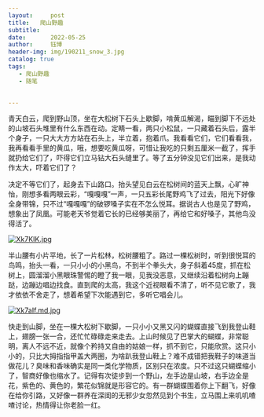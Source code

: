 ```yaml
---
layout:     post
title:   爬山野趣
subtitle: 
date:       2022-05-25
author:     钰博
header-img: img/190211_snow_3.jpg
catalog: true
tags:
   - 爬山野趣
   - 随笔
   

---
```


 青天白云，爬到野山顶，坐在大松树下石头上歇脚，啃黄瓜解渴，瞄到脚下不远处的山坡石头堆里有什么东西在动。定睛一看，两只小松鼠，一只藏着石头后，露半个身子，一只大大方方站在石头上，半立着，抱着爪。我看看它们，它们看看我，我再看看手里的黄瓜，哦，想要吃黄瓜呀，可惜让我吃的只剩五厘米一截了，挥手就扔给它们了，吓得它们立马钻大石头缝里了。等了五分钟没见它们出来，是我动作太大，吓着它们了？

决定不等它们了，起身去下山路口。抬头望见白云在松树间的蓝天上飘，心旷神怡，刚想多看两眼云彩，“嘎嘎嘎”一声，一只五彩长尾野鸡飞了过去，阳光下好像全身带锦，只不过“嘎嘎嘎”的破锣嗓子实在不怎么悦耳。据说古人也是见了野鸡，想象出了凤凰。可能老天爷觉着它长的已经够美丽了，再给它和好嗓子，其他鸟没得活了。

[![Xk7KIK.jpg](https://s1.ax1x.com/2022/05/25/Xk7KIK.jpg)](https://imgtu.com/i/Xk7KIK)


半山腰有小片平地，长了一片松林，松树腰粗了。路过一棵松树时，听到很悦耳的鸟鸣，抬头一看，一只小小的小黑鸟，不到半个拳头大，身子斜着45度，抓在松树上，圆溜溜小黑眼珠警惕的瞪了我一眼，见我没恶意，又继续沿着松树向上蹦跶，边蹦边唱边找食。直到爬的太高，我这个近视眼看不清了，听不见它歌了，我才依依不舍走了，想着希望下次能遇到它，多听它唱会儿。

[![Xk7aIf.md.jpg](https://s1.ax1x.com/2022/05/25/Xk7aIf.md.jpg)](https://imgtu.com/i/Xk7aIf)

快走到山脚，坐在一棵大松树下歇脚，一只小小又黑又闪的蝴蝶直接飞到我登山鞋上，翅膀一张一合，还忙忙碌碌走来走去。上山时候见了巴掌大的蝴蝶，非常聪明，离人不远不近，就像个矜持又自由的姑娘一样，抓不到它，只能欣赏。这只小小的，只比大拇指指甲盖大两圈，为啥趴我登山鞋上？难不成错把我鞋子的味道当做花儿？臭味和香味确实是同一类化学物质，区别只在浓度。只不过这只蝴蝶缩小了，智商好像也缩水了。记得有次徒步到一个野山，左手边是山坡，右手边全是花，紫色的、黄色的，繁花似锦就是形容它的。有一群蝴蝶围着你上下翻飞，好像在给你引路，又好像一群养在深闺的无邪少女忽然见到个书生，立马围上来叽叽喳喳讨论，热情得让你老脸一红。